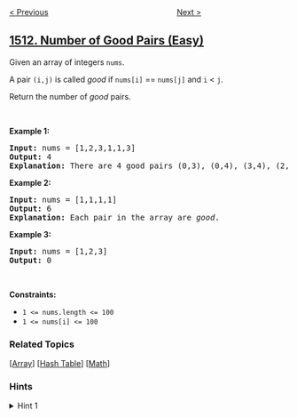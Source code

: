 <!--|This file generated by command(leetcode description); DO NOT EDIT.    |-->
<!--+----------------------------------------------------------------------+-->
<!--|@author    openset <openset.wang@gmail.com>                           |-->
<!--|@link      https://github.com/openset                                 |-->
<!--|@home      https://github.com/openset/leetcode                        |-->
<!--+----------------------------------------------------------------------+-->

[< Previous](../customer-order-frequency "Customer Order Frequency")
　　　　　　　　　　　　　　　　
[Next >](../number-of-substrings-with-only-1s "Number of Substrings With Only 1s")

## [1512. Number of Good Pairs (Easy)](https://leetcode.com/problems/number-of-good-pairs "好数对的数目")

<p>Given an array of integers&nbsp;<code>nums</code>.</p>

<p>A pair&nbsp;<code>(i,j)</code>&nbsp;is called <em>good</em> if&nbsp;<code>nums[i]</code> == <code>nums[j]</code> and <code>i</code> &lt; <code>j</code>.</p>

<p>Return the number of <em>good</em> pairs.</p>

<p>&nbsp;</p>
<p><strong>Example 1:</strong></p>

<pre>
<strong>Input:</strong> nums = [1,2,3,1,1,3]
<strong>Output:</strong> 4
<strong>Explanation: </strong>There are 4 good pairs (0,3), (0,4), (3,4), (2,5) 0-indexed.
</pre>

<p><strong>Example 2:</strong></p>

<pre>
<strong>Input:</strong> nums = [1,1,1,1]
<strong>Output:</strong> 6
<strong>Explanation: </strong>Each pair in the array are <em>good</em>.
</pre>

<p><strong>Example 3:</strong></p>

<pre>
<strong>Input:</strong> nums = [1,2,3]
<strong>Output:</strong> 0
</pre>

<p>&nbsp;</p>
<p><strong>Constraints:</strong></p>

<ul>
	<li><code>1 &lt;= nums.length &lt;= 100</code></li>
	<li><code>1 &lt;= nums[i] &lt;= 100</code></li>
</ul>

### Related Topics
  [[Array](../../tag/array/README.md)]
  [[Hash Table](../../tag/hash-table/README.md)]
  [[Math](../../tag/math/README.md)]

### Hints
<details>
<summary>Hint 1</summary>
Count how many times each number appears. If a number appears n times, then n * (n – 1) // 2 good pairs can be made with this number.
</details>
